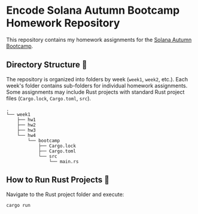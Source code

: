 # Encode Solana Autumn Bootcamp Homework Repository

This repository contains my homework assignments for the [Solana Autumn Bootcamp](https://www.encode.club/solana-autumn-bootcamp).

## Directory Structure 📂

The repository is organized into folders by week (`week1`, `week2`, etc.). Each week's folder contains sub-folders for individual homework assignments. Some assignments may include Rust projects with standard Rust project files (`Cargo.lock`, `Cargo.toml`, `src`).

```
.
└── week1
    ├── hw1
    ├── hw2
    ├── hw3
    └── hw4
        └── bootcamp
            ├── Cargo.lock
            ├── Cargo.toml
            └── src
                └── main.rs
```

## How to Run Rust Projects 🚀

Navigate to the Rust project folder and execute:

```bash 
cargo run
